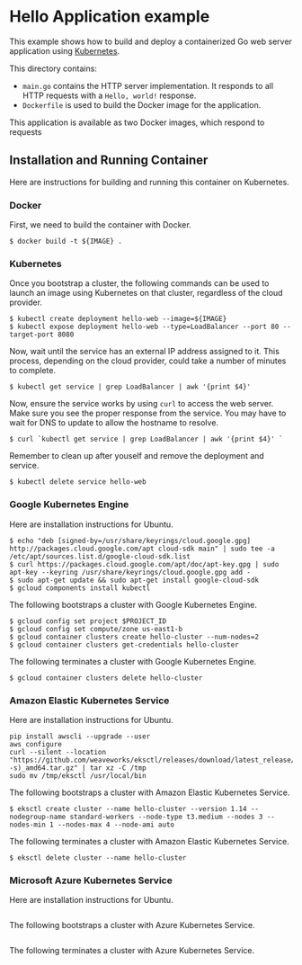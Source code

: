 # Hello Application example

This example shows how to build and deploy a containerized Go web server
application using [Kubernetes](https://kubernetes.io).

This directory contains:

- `main.go` contains the HTTP server implementation. It responds to all HTTP
  requests with a  `Hello, world!` response.
- `Dockerfile` is used to build the Docker image for the application.

This application is available as two Docker images, which respond to requests

## Installation and Running Container

Here are instructions for building and running this container on Kubernetes.

### Docker

First, we need to build the container with Docker.

```
$ docker build -t ${IMAGE} . 
```

### Kubernetes

Once you bootstrap a cluster, the following commands can be used to launch an image using Kubernetes on that cluster, regardless of the cloud provider.

```
$ kubectl create deployment hello-web --image=${IMAGE}
$ kubectl expose deployment hello-web --type=LoadBalancer --port 80 --target-port 8080
```

Now, wait until the service has an external IP address assigned to it.  This process, depending on the cloud provider, could take a number of minutes to complete.

```
$ kubectl get service | grep LoadBalancer | awk '{print $4}' 
```

Now, ensure the service works by using `curl` to access the web server.  Make sure you see the proper response from the service.  You may have to wait for DNS to update to allow the hostname to resolve.

```
$ curl `kubectl get service | grep LoadBalancer | awk '{print $4}' `
```

Remember to clean up after youself and remove the deployment and service.

```
$ kubectl delete service hello-web
```

### Google Kubernetes Engine

Here are installation instructions for Ubuntu.

```
$ echo "deb [signed-by=/usr/share/keyrings/cloud.google.gpg] http://packages.cloud.google.com/apt cloud-sdk main" | sudo tee -a /etc/apt/sources.list.d/google-cloud-sdk.list
$ curl https://packages.cloud.google.com/apt/doc/apt-key.gpg | sudo apt-key --keyring /usr/share/keyrings/cloud.google.gpg add -
$ sudo apt-get update && sudo apt-get install google-cloud-sdk
$ gcloud components install kubectl
```

The following bootstraps a cluster with Google Kubernetes Engine.

```
$ gcloud config set project $PROJECT_ID
$ gcloud config set compute/zone us-east1-b
$ gcloud container clusters create hello-cluster --num-nodes=2
$ gcloud container clusters get-credentials hello-cluster
```

The following terminates a cluster with Google Kubernetes Engine.

```
$ gcloud container clusters delete hello-cluster
```

### Amazon Elastic Kubernetes Service

Here are installation instructions for Ubuntu.

```
pip install awscli --upgrade --user
aws configure
curl --silent --location "https://github.com/weaveworks/eksctl/releases/download/latest_release/eksctl_$(uname -s)_amd64.tar.gz" | tar xz -C /tmp
sudo mv /tmp/eksctl /usr/local/bin
```

The following bootstraps a cluster with Amazon Elastic Kubernetes Service.

```
$ eksctl create cluster --name hello-cluster --version 1.14 --nodegroup-name standard-workers --node-type t3.medium --nodes 3 --nodes-min 1 --nodes-max 4 --node-ami auto
```

The following terminates a cluster with Amazon Elastic Kubernetes Service.

```
$ eksctl delete cluster --name hello-cluster
```

### Microsoft Azure Kubernetes Service

Here are installation instructions for Ubuntu.

```
```

The following bootstraps a cluster with Azure Kubernetes Service.

```
```

The following terminates a cluster with Azure Kubernetes Service.

```
```